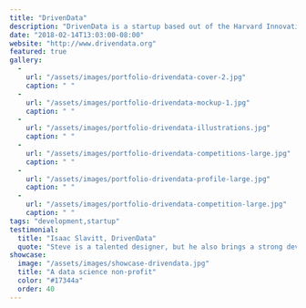 ```yaml
---
title: "DrivenData"
description: "DrivenData is a startup based out of the Harvard Innovation Lab that seeks to create social impact through crowdsourced data analysis competitions. I started working with DrivenData on a redesign of their competition platform. I've since worked with them on a number of projects including a new website for their consulting services and this redesign of their competition site. "
date: "2018-02-14T13:03:00-08:00"
website: "http://www.drivendata.org"
featured: true
gallery:
  -
    url: "/assets/images/portfolio-drivendata-cover-2.jpg"
    caption: " "
  -
    url: "/assets/images/portfolio-drivendata-mockup-1.jpg"
    caption: " "
  -
    url: "/assets/images/portfolio-drivendata-illustrations.jpg"
    caption: " "
  -
    url: "/assets/images/portfolio-drivendata-competitions-large.jpg"
    caption: " "
  -
    url: "/assets/images/portfolio-drivendata-profile-large.jpg"
    caption: " "
  -
    url: "/assets/images/portfolio-drivendata-competition-large.jpg"
    caption: " "
tags: "development,startup"
testimonial:
  title: "Isaac Slavitt, DrivenData"
  quote: "Steve is a talented designer, but he also brings a strong development and UI/UX skillset to the table — so in addition to layouts and graphic design, he can deliver ready-for-production work. Above all, Steve is flexible, responsive, and fun to work with."
showcase:
  image: "/assets/images/showcase-drivendata.jpg"
  title: "A data science non-profit"
  color: "#17344a"
  order: 40
---
```

